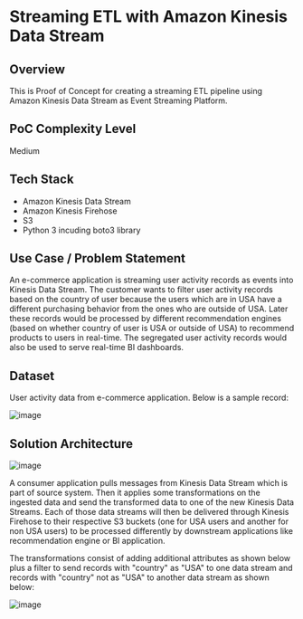 # Streaming ETL with Amazon Kinesis Data Stream

## Overview

This is Proof of Concept for creating a streaming ETL pipeline using Amazon Kinesis Data Stream as Event Streaming Platform.

## PoC Complexity Level

Medium

## Tech Stack

- Amazon Kinesis Data Stream
- Amazon Kinesis Firehose
- S3
- Python 3 incuding boto3 library

## Use Case / Problem Statement

An e-commerce application is streaming user activity records as events into Kinesis Data Stream. The customer wants to filter user activity records based on the country of user because the users which are in USA have a different purchasing behavior from the ones who are outside of USA. Later these records would be processed by different recommendation engines (based on whether country of user is USA or outside of USA) to recommend products to users in real-time. The segregated user activity records would also be used to serve real-time BI dashboards.

## Dataset

User activity data from e-commerce application. Below is a sample record:

![image](https://github.com/user-attachments/assets/e19e105b-cfc6-43db-ad1a-bf00f6193809)



## Solution Architecture

![image](https://github.com/user-attachments/assets/d1b79003-153b-470f-8afe-cceced63c57a)

A consumer application pulls messages from Kinesis Data Stream which is part of source system. Then it applies some transformations on the ingested data and send the transformed data to one of the new Kinesis Data Streams. Each of those data streams will then be delivered through Kinesis Firehose to their respective S3 buckets (one for USA users and another for non USA users) to be processed differently by downstream applications like recommendation engine or BI application.

The transformations consist of adding additional attributes as shown below plus a filter to send records with "country" as "USA" to one data stream and records with "country" not as "USA" to another data stream as shown below:

![image](https://github.com/user-attachments/assets/96d536f2-23cd-4ab4-9d92-e988b979eda4)



